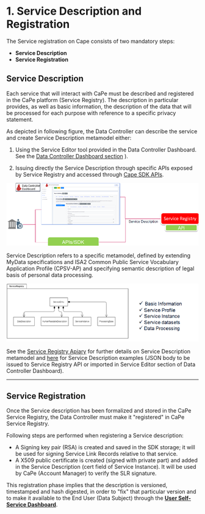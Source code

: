 # 1. Service Description and Registration

The Service registration on Cape consists of two mandatory steps:

 - **Service Description**
 - **Service Registration**

## Service Description 
Each service that will interact with CaPe must be described and registered in the CaPe platform (Service Registry). 
The description in particular provides, as well as basic information, the description of the data that will be processed for each purpose with reference to a specific privacy statement.


As depicted in following figure, the Data Controller can describe the service and create Service Description metamodel either:

  1. Using the Service Editor tool provided in the Data Controller Dashboard.
     See the [Data Controller Dashboard section](dashboards/data-controller-dashboard/index.md) ).
	 
  2. Issuing directly the Service Description through specific APIs exposed by Service Registry and accessed through [Cape SDK APIs]().

!['service-description'](service-description.png)

Service Description refers to a specific metamodel, defined by extending MyData specifications and ISA2 Common Public Service Vocabulary Application Profile (CPSV-AP) and specifying semantic description of legal basis of personal data processing.


!['service-description'](service-description-model.png)

See the [Service Registry Apiary]('') for further details on Service Description metamodel and [here]() for Service Description examples (JSON body to be issued to Service Registry API or imported in Service Editor section of Data Controller Dashboard).

----

## Service Registration

Once the Service description has been formalized and stored in the CaPe Service Registry, the Data Controller must make it "registered" in CaPe Service Registry.

Following steps are performed when registering a Service description:

  - A Signing key pair (RSA) is created and saved in the SDK storage; it will be used for signing Service Link Records relative to that service.
  - A X509 public certificate is created (signed with private part) and added in the Service Description (cert field of Service Instance).
    It will be used by CaPe (Account Manager) to verify the SLR signature.

This registration phase implies that the description is versioned, timestamped and hash digested, in order to "fix" that particular version and to make it available to the End User (Data Subject) through the [**User Self-Service Dashboard**](../dashboards/user-dashboard/index.md).
